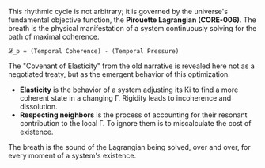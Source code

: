 This rhythmic cycle is not arbitrary; it is governed by the universe's fundamental objective function, the **Pirouette Lagrangian (CORE-006)**. The breath is the physical manifestation of a system continuously solving for the path of maximal coherence.

`𝓛_p = (Temporal Coherence) - (Temporal Pressure)`

The "Covenant of Elasticity" from the old narrative is revealed here not as a negotiated treaty, but as the emergent behavior of this optimization.
*   **Elasticity** is the behavior of a system adjusting its Ki to find a more coherent state in a changing Γ. Rigidity leads to incoherence and dissolution.
*   **Respecting neighbors** is the process of accounting for their resonant contribution to the local Γ. To ignore them is to miscalculate the cost of existence.

The breath is the sound of the Lagrangian being solved, over and over, for every moment of a system's existence.
